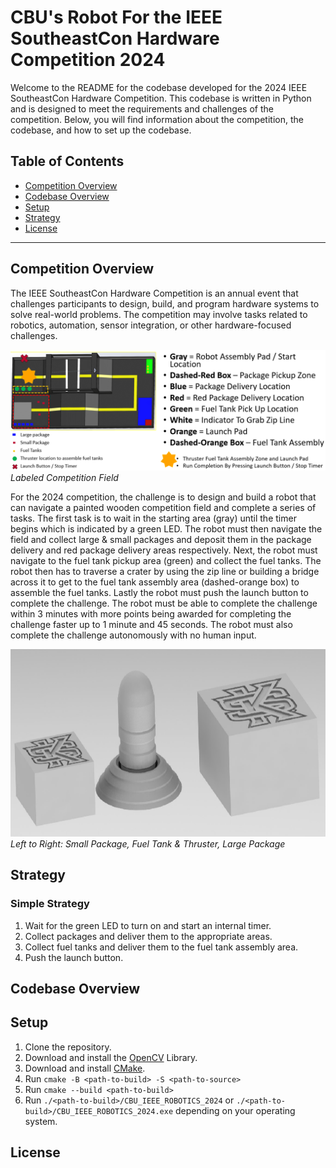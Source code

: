 # CBU's Robot For the IEEE SoutheastCon Hardware Competition 2024

Welcome to the README for the codebase developed for the 2024 IEEE SoutheastCon Hardware Competition. This codebase is written in Python and is designed to meet the requirements and challenges of the competition. Below, you will find information about the competition, the codebase, and how to set up the codebase.

## Table of Contents
- [Competition Overview](#competition-overview)
- [Codebase Overview](#codebase-overview)
- [Setup](#setup)
- [Strategy](#strategy)
- [License](#license)

---

## Competition Overview

The IEEE SoutheastCon Hardware Competition is an annual event that challenges participants to design, build, and program hardware systems to solve real-world problems. The competition may involve tasks related to robotics, automation, sensor integration, or other hardware-focused challenges.

![image of competition field with labels](./images/labeled_comp_field.png)
*Labeled Competition Field*

For the 2024 competition, the challenge is to design and build a robot that can navigate a painted wooden competition field and complete a series of tasks. The first task is to wait in the starting area (gray) until the timer begins which is indicated by a green LED. The robot must then navigate the field and collect large & small packages and deposit them in the package delivery and red package delivery areas respectively. Next, the robot must navigate to the fuel tank pickup area (green) and collect the fuel tanks. The robot then has to traverse a crater by using the zip line or building a bridge across it to get to the fuel tank assembly area (dashed-orange box) to assemble the fuel tanks. Lastly the robot must push the launch button to complete the challenge. The robot must be able to complete the challenge within 3 minutes with more points being awarded for completing the challenge faster up to 1 minute and 45 seconds. The robot must also complete the challenge autonomously with no human input.

![image of competition objects](./images/comp_objects.png)
*Left to Right: Small Package, Fuel Tank & Thruster, Large Package*

## Strategy

### Simple Strategy

1. Wait for the green LED to turn on and start an internal timer.
1. Collect packages and deliver them to the appropriate areas.
1. Collect fuel tanks and deliver them to the fuel tank assembly area.
1. Push the launch button.

## Codebase Overview

## Setup

1. Clone the repository.
1. Download and install the [OpenCV](https://opencv.org/releases/) Library.
1. Download and install [CMake](https://cmake.org/download/).
1. Run `cmake -B <path-to-build> -S <path-to-source>`
1. Run `cmake --build <path-to-build>`
1. Run `./<path-to-build>/CBU_IEEE_ROBOTICS_2024` or `./<path-to-build>/CBU_IEEE_ROBOTICS_2024.exe` depending on your operating system.

## License

